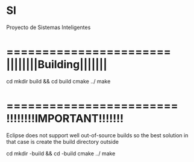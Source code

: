 SI
==

Proyecto de Sistemas Inteligentes


=======================
||||||||Building|||||||
=======================

cd <project>
mkdir build && cd build
cmake ../
make

========================
!!!!!!!!IMPORTANT!!!!!!!
========================

Eclipse does not support well out-of-source builds
so the best solution in that case is create the build directory
outside

cd <project>
mkdir <project>-build && cd <project>-build
cmake ../<project>
make

